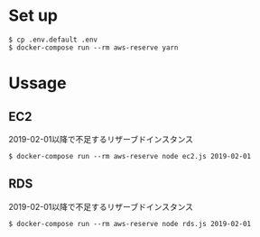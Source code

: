 # Set up
```
$ cp .env.default .env
$ docker-compose run --rm aws-reserve yarn
```

# Ussage
## EC2
2019-02-01以降で不足するリザーブドインスタンス
```
$ docker-compose run --rm aws-reserve node ec2.js 2019-02-01
```

## RDS
2019-02-01以降で不足するリザーブドインスタンス
```
$ docker-compose run --rm aws-reserve node rds.js 2019-02-01
```
